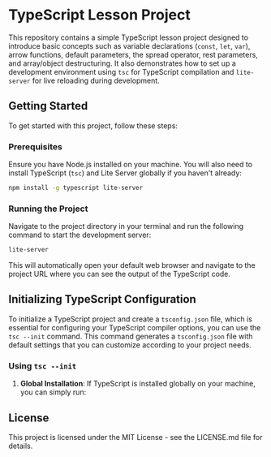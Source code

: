# TypeScript Lesson Project

This repository contains a simple TypeScript lesson project designed to introduce basic concepts such as variable declarations (`const`, `let`, `var`), arrow functions, default parameters, the spread operator, rest parameters, and array/object destructuring. It also demonstrates how to set up a development environment using `tsc` for TypeScript compilation and `lite-server` for live reloading during development.

## Getting Started

To get started with this project, follow these steps:

### Prerequisites

Ensure you have Node.js installed on your machine. You will also need to install TypeScript (`tsc`) and Lite Server globally if you haven't already:

```bash
npm install -g typescript lite-server
```

### Running the Project

Navigate to the project directory in your terminal and run the following command to start the development server:

```bash
lite-server
```

This will automatically open your default web browser and navigate to the project URL where you can see the output of the TypeScript code.

## Initializing TypeScript Configuration

To initialize a TypeScript project and create a `tsconfig.json` file, which is essential for configuring your TypeScript compiler options, you can use the `tsc --init` command. This command generates a `tsconfig.json` file with default settings that you can customize according to your project needs.

### Using `tsc --init`

1. **Global Installation**: If TypeScript is installed globally on your machine, you can simply run:

## License

This project is licensed under the MIT License - see the LICENSE.md file for details.
